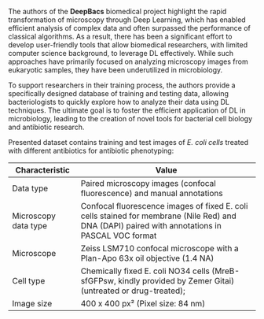 The authors of the **DeepBacs** biomedical project highlight the rapid transformation of microscopy through Deep Learning, which has enabled efficient analysis of complex data and often surpassed the performance of classical algorithms. As a result, there has been a significant effort to develop user-friendly tools that allow biomedical researchers, with limited computer science background, to leverage DL effectively. While such approaches have primarily focused on analyzing microscopy images from eukaryotic samples, they have been underutilized in microbiology.

To support researchers in their training process, the authors provide a specifically designed database of training and testing data, allowing bacteriologists to quickly explore how to analyze their data using DL techniques. The ultimate goal is to foster the efficient application of DL in microbiology, leading to the creation of novel tools for bacterial cell biology and antibiotic research.

Presented dataset contains training and test images of *E. coli cells* treated with different antibiotics for antibiotic phenotyping:

| Characteristic       | Value                                                                                                                                           |
| -------------------- | ----------------------------------------------------------------------------------------------------------------------------------------------- |
| Data type            | Paired microscopy images (confocal fluorescence) and manual annotations                                                                         |
| Microscopy data type | Confocal fluorescence images of fixed E. coli cells stained for membrane (Nile Red) and DNA (DAPI) paired with annotations in PASCAL VOC format |
| Microscope           | Zeiss LSM710 confocal microscope with a Plan-Apo 63x oil objective (1.4 NA)                                                                     |
| Cell type            | Chemically fixed E. coli NO34 cells (MreB-sfGFPsw, kindly provided by Zemer Gitai) (untreated or drug-treated);                                 |
| Image size           | 400 x 400 px² (Pixel size: 84 nm)                                                                                                              |
